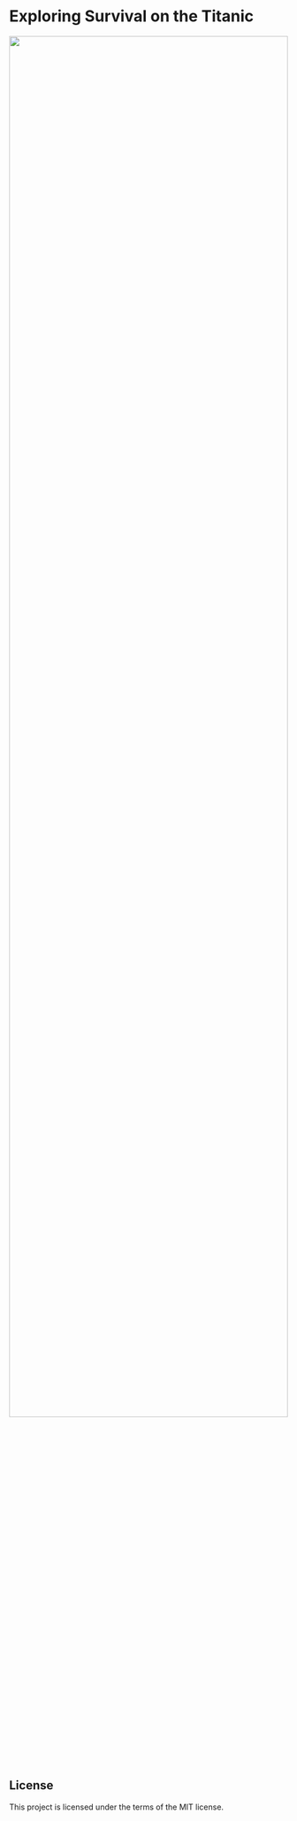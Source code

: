 # Exploring Survival on the Titanic
<center>
<img src="http://www.hdwallpapers.in/walls/titanic_in_3d-HD.jpg" width=100% height=80%/>
</center>

## License
This project is licensed under the terms of the MIT license.

